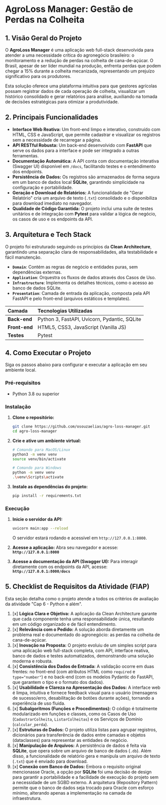 #  AgroLoss Manager: Gestão de Perdas na Colheita

## 1. Visão Geral do Projeto

O **AgroLoss Manager** é uma aplicação web full-stack desenvolvida para atender a uma necessidade crítica do agronegócio brasileiro: o monitoramento e a redução de perdas na colheita de cana-de-açúcar. O Brasil, apesar de ser líder mundial na produção, enfrenta perdas que podem chegar a 15% durante a colheita mecanizada, representando um prejuízo significativo para os produtores.

Esta solução oferece uma plataforma intuitiva para que gestores agrícolas possam registrar dados de cada operação de colheita, visualizar um histórico consolidado e gerar relatórios para análise, auxiliando na tomada de decisões estratégicas para otimizar a produtividade.

## 2. Principais Funcionalidades

* **Interface Web Reativa:** Um front-end limpo e interativo, construído com HTML, CSS e JavaScript, que permite cadastrar e visualizar os registros sem a necessidade de recarregar a página.
* **API RESTful Robusta:** Um back-end desenvolvido com **FastAPI** que serve os dados para a interface e pode ser integrado a outras ferramentas.
* **Documentação Automática:** A API conta com documentação interativa (Swagger UI) disponível em `/docs`, facilitando testes e o entendimento dos endpoints.
* **Persistência de Dados:** Os registros são armazenados de forma segura em um banco de dados local **SQLite**, garantindo simplicidade na configuração e portabilidade.
* **Geração e Download de Relatórios:** A funcionalidade de "Gerar Relatório" cria um arquivo de texto (`.txt`) consolidado e o disponibiliza para download imediato no navegador.
* **Qualidade de Código Garantida:** O projeto inclui uma suíte de testes unitários e de integração com **Pytest** para validar a lógica de negócio, os casos de uso e os endpoints da API.

## 3. Arquitetura e Tech Stack

O projeto foi estruturado seguindo os princípios da **Clean Architecture**, garantindo uma separação clara de responsabilidades, alta testabilidade e fácil manutenção.

* **`Domain`**: Contém as regras de negócio e entidades puras, sem dependências externas.
* **`Application`**: Orquestra os fluxos de dados através dos Casos de Uso.
* **`Infrastructure`**: Implementa os detalhes técnicos, como o acesso ao banco de dados SQLite.
* **`Presentation`**: Camada de entrada da aplicação, composta pela API FastAPI e pelo front-end (arquivos estáticos e templates).

| Camada       | Tecnologias Utilizadas                                |
| :----------- | :---------------------------------------------------- |
| **Back-end** | Python 3, FastAPI, Uvicorn, Pydantic, SQLite          |
| **Front-end**| HTML5, CSS3, JavaScript (Vanilla JS)                  |
| **Testes** | Pytest                                                |

## 4. Como Executar o Projeto

Siga os passos abaixo para configurar e executar a aplicação em seu ambiente local.

### Pré-requisitos
* Python 3.8 ou superior

### Instalação

1.  **Clone o repositório:**
    ```bash
    git clone https://github.com/osouzaelias/agro-loss-manager.git
    cd agro-loss-manager
    ```

2.  **Crie e ative um ambiente virtual:**
    ```bash
    # Comando para MacOS/Linux
    python3 -m venv venv
    source venv/bin/activate

    # Comando para Windows
    python -m venv venv
    .\venv\Scripts\activate
    ```

3.  **Instale as dependências do projeto:**
    ```bash
    pip install -r requirements.txt
    ```

### Execução

1.  **Inicie o servidor da API:**
    ```bash
    uvicorn main:app --reload
    ```
    O servidor estará rodando e acessível em `http://127.0.0.1:8000`.

2.  **Acesse a aplicação:**
    Abra seu navegador e acesse: **`http://127.0.0.1:8000`**

3.  **Acesse a documentação da API (Swagger UI):**
    Para interagir diretamente com os endpoints da API, acesse: **`http://127.0.0.1:8000/docs`**

## 5. Checklist de Requisitos da Atividade (FIAP)

Esta seção detalha como o projeto atende a todos os critérios de avaliação da atividade "Cap 6 - Python e além".

1. [x] **Lógica Clara e Objetiva:** A aplicação da Clean Architecture garante que cada componente tenha uma responsabilidade única, resultando em um código organizado e de fácil entendimento.
2. [x] **Relevância com o Pedido:** A solução aborda diretamente um problema real e documentado do agronegócio: as perdas na colheita de cana-de-açúcar.
3. [x] **Inovação na Proposta:** O projeto evoluiu de um simples script para uma aplicação web full-stack completa, com API, interface reativa, banco de dados e testes automatizados, demonstrando uma solução moderna e robusta.
4. [x] **Consistência dos Dados de Entrada:** A validação ocorre em duas frentes: no front-end (com atributos HTML como `required` e `type="number"`) e no back-end (com os modelos Pydantic do FastAPI, que garantem o tipo e o formato dos dados).
5. [x] **Usabilidade e Clareza na Apresentação dos Dados:** A interface web é limpa, intuitiva e fornece feedback visual para o usuário (mensagens de sucesso/erro, desabilitação de botões durante ações), tornando a experiência de uso fluida.
6. [x] **Subalgoritmos (Funções e Procedimentos):** O código é totalmente modularizado em funções e classes, como os Casos de Uso (`CadastrarColheita`, `ListarColheitas`) e os Serviços de Domínio (`calcular_perda`).
7. [x] **Estruturas de Dados:** O projeto utiliza listas para agrupar registros, dicionários para transferência de dados entre camadas e objetos (dataclasses) para representar as entidades de negócio.
8. [x] **Manipulação de Arquivos:** A persistência de dados é feita via **SQLite**, que opera sobre um arquivo de banco de dados (`.db`). Além disso, a funcionalidade de relatório gera e manipula um arquivo de texto (`.txt`) que é enviado para download.
9. [x] **Conexão com Banco de Dados:** Embora o requisito original mencionasse Oracle, a opção por **SQLite** foi uma decisão de design para garantir a portabilidade e a facilidade de execução do projeto sem a necessidade de um SGBD externo. A arquitetura (Repository Pattern) permite que o banco de dados seja trocado para Oracle com esforço mínimo, alterando apenas a implementação na camada de infraestrutura.
